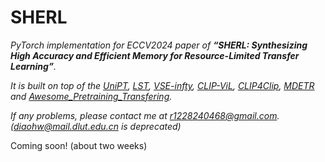 # SHERL
*PyTorch implementation for ECCV2024 paper of **“SHERL: Synthesizing High Accuracy and Efficient Memory for Resource-Limited Transfer Learning”**.* 

*It is built on top of the [UniPT](https://github.com/Paranioar/UniPT), [LST](https://github.com/ylsung/Ladder-Side-Tuning), [VSE-infty](https://github.com/woodfrog/vse_infty), [CLIP-ViL](https://github.com/clip-vil/CLIP-ViL), [CLIP4Clip](https://github.com/ArrowLuo/CLIP4Clip), [MDETR](https://github.com/ashkamath/mdetr) and [Awesome_Pretraining_Transfering](https://github.com/Paranioar/Awesome_Matching_Pretraining_Transfering).* 

*If any problems, please contact me at r1228240468@gmail.com. (diaohw@mail.dlut.edu.cn is deprecated)*


Coming soon! (about two weeks)
